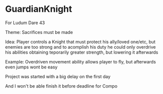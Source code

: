 # GuardianKnight
For Ludum Dare 43 

Theme: Sacrifices must be made

Idea: Player controls a Knight that must protect his ally/loved one/etc, 
but enemies are too strong and to acomplish his duty he could only overdrive his abilities obtaining teporarily greater strength,
but lowering it afterwards

Example: Overdriven movement ability allows player to fly, but afterwards even jumps wont be easy


Project was started with a big delay on the first day

And I won't be able finish it before deadline for Compo


